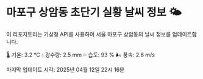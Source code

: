 
# 마포구 상암동 초단기 실황 날씨 정보 🌤️

이 리포지토리는 기상청 API를 사용하여 서울 마포구 상암동의 날씨 정보를 업데이트합니다. 

🌡️ 기온: 3.2 ℃
💧 강수량: 2.5 mm
💦 습도: 93 %
🌬️ 풍속: 2.6 m/s

마지막 업데이트 시각: 2025년 04월 12일 22시 16분    
